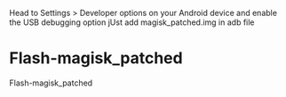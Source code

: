 Head to Settings > Developer options on your Android device and enable the USB debugging option
jUst add magisk_patched.img in adb file
# Flash-magisk_patched
Flash-magisk_patched
